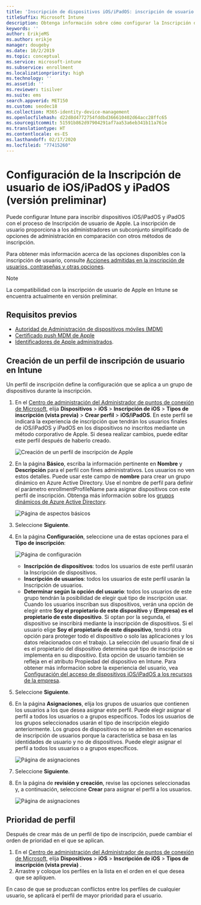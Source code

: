 ```yaml
---
title: 'Inscripción de dispositivos iOS/iPadOS: inscripción de usuario'
titleSuffix: Microsoft Intune
description: Obtenga información sobre cómo configurar la Inscripción de usuario de iOS/iPadOS y iPadOS.
keywords: ''
author: ErikjeMS
ms.author: erikje
manager: dougeby
ms.date: 10/2/2019
ms.topic: conceptual
ms.service: microsoft-intune
ms.subservice: enrollment
ms.localizationpriority: high
ms.technology: ''
ms.assetid: ''
ms.reviewer: tisilver
ms.suite: ems
search.appverid: MET150
ms.custom: seodec18
ms.collection: M365-identity-device-management
ms.openlocfilehash: d22d8d4772754fddbd366610402d64acc28ffc65
ms.sourcegitcommit: 51591b862d97904291af7aa53a6eb341b11a761e
ms.translationtype: HT
ms.contentlocale: es-ES
ms.lasthandoff: 02/17/2020
ms.locfileid: "77415260"
---
```

# <a name="set-up-iosipados-and-ipados-user-enrollment-preview"></a>Configuración de la Inscripción de usuario de iOS/iPadOS y iPadOS (versión preliminar)

Puede configurar Intune para inscribir dispositivos iOS/iPadOS y iPadOS con el proceso de Inscripción de usuario de Apple. La inscripción de usuario proporciona a los administradores un subconjunto simplificado de opciones de administración en comparación con otros métodos de inscripción.

Para obtener más información acerca de las opciones disponibles con la inscripción de usuario, consulte [Acciones admitidas en la inscripción de usuarios, contraseñas y otras opciones](ios-user-enrollment-supported-actions.md).

> [!NOTE]
> La compatibilidad con la inscripción de usuario de Apple en Intune se encuentra actualmente en versión preliminar.

## <a name="prerequisites"></a>Requisitos previos
- [Autoridad de Administración de dispositivos móviles (MDM)](../fundamentals/mdm-authority-set.md)
- [Certificado push MDM de Apple](apple-mdm-push-certificate-get.md)
- [Identificadores de Apple administrados](https://support.apple.com/guide/apple-business-manager/mdm1c9622977/web).

## <a name="create-a-user-enrollment-profile-in-intune"></a>Creación de un perfil de inscripción de usuario en Intune

Un perfil de inscripción define la configuración que se aplica a un grupo de dispositivos durante la inscripción. 

1. En el [Centro de administración del Administrador de puntos de conexión de Microsoft](https://go.microsoft.com/fwlink/?linkid=2109431), elija **Dispositivos** > **iOS** > **Inscripción de iOS** > **Tipos de inscripción (vista previa)**  > **Crear perfil** > **iOS/iPadOS**. En este perfil se indicará la experiencia de inscripción que tendrán los usuarios finales de iOS/iPadOS y iPadOS en los dispositivos no inscritos mediante un método corporativo de Apple. Si desea realizar cambios, puede editar este perfil después de haberlo creado.

    ![Creación de un perfil de inscripción de Apple](./media/ios-user-enrollment/create-profile.png)

2. En la página **Básico**, escriba la información pertinente en **Nombre** y **Descripción** para el perfil con fines administrativos. Los usuarios no ven estos detalles. Puede usar este campo de **nombre** para crear un grupo dinámico en Azure Active Directory. Use el nombre de perfil para definir el parámetro enrollmentProfileName para asignar dispositivos con este perfil de inscripción. Obtenga más información sobre los [grupos dinámicos de Azure Active Directory](https://docs.microsoft.com/azure/active-directory/active-directory-groups-dynamic-membership-azure-portal#rules-for-devices).

    ![Página de aspectos básicos](./media/ios-user-enrollment/basics-page.png)


3. Seleccione **Siguiente**.

4. En la página **Configuración**, seleccione una de estas opciones para el **Tipo de inscripción**:

    ![Página de configuración](./media/ios-user-enrollment/settings-page.png)

    - **Inscripción de dispositivos**: todos los usuarios de este perfil usarán la Inscripción de dispositivos.
    - **Inscripción de usuarios**: todos los usuarios de este perfil usarán la Inscripción de usuarios.
    - **Determinar según la opción del usuario**: todos los usuarios de este grupo tendrán la posibilidad de elegir qué tipo de inscripción usar. Cuando los usuarios inscriban sus dispositivos, verán una opción de elegir entre **Soy el propietario de este dispositivo** y **(Empresa) es el propietario de este dispositivo**. Si optan por la segunda, el dispositivo se inscribirá mediante la inscripción de dispositivos. Si el usuario elige **Soy el propietario de este dispositivo**, tendrá otra opción para proteger todo el dispositivo o solo las aplicaciones y los datos relacionados con el trabajo. La selección del usuario final de si es el propietario del dispositivo determina qué tipo de inscripción se implementa en su dispositivo. Esta opción de usuario también se refleja en el atributo Propiedad del dispositivo en Intune. Para obtener más información sobre la experiencia del usuario, vea [Configuración del acceso de dispositivos iOS/iPadOS a los recursos de la empresa](https://docs.microsoft.com/intune-user-help/enroll-your-device-in-intune-ios).
    
5. Seleccione **Siguiente**.

6. En la página **Asignaciones**, elija los grupos de usuarios que contienen los usuarios a los que desea asignar este perfil. Puede elegir asignar el perfil a todos los usuarios o a grupos específicos. Todos los usuarios de los grupos seleccionados usarán el tipo de inscripción elegido anteriormente. Los grupos de dispositivos no se admiten en escenarios de inscripción de usuarios porque la característica se basa en las identidades de usuario y no de dispositivos. Puede elegir asignar el perfil a todos los usuarios o a grupos específicos.

    ![Página de asignaciones](./media/ios-user-enrollment/assignments-page.png)

7. Seleccione **Siguiente**.

8. En la página de **revisión y creación**, revise las opciones seleccionadas y, a continuación, seleccione **Crear** para asignar el perfil a los usuarios.

    ![Página de asignaciones](./media/ios-user-enrollment/assignments-page.png)


## <a name="profile-priority"></a>Prioridad de perfil

Después de crear más de un perfil de tipo de inscripción, puede cambiar el orden de prioridad en el que se aplican.

1. En el [Centro de administración del Administrador de puntos de conexión de Microsoft](https://go.microsoft.com/fwlink/?linkid=2109431), elija **Dispositivos** > **iOS** > **Inscripción de iOS** > **Tipos de inscripción (vista previa)** .
2. Arrastre y coloque los perfiles en la lista en el orden en el que desea que se apliquen.

En caso de que se produzcan conflictos entre los perfiles de cualquier usuario, se aplicará el perfil de mayor prioridad para el usuario.



